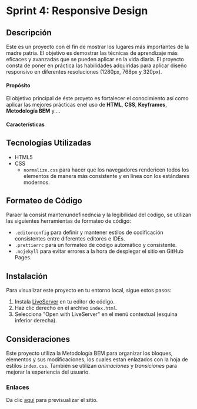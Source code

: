 # Sprint 4: Responsive Design

## Descripción

Este es un proyecto con el fin de mostrar los lugares más importantes de la madre patria. El objetivo es demostrar las técnicas de aprendizaje más eficaces y avanzadas que se pueden aplicar en la vida diaria. El proyecto consta de poner en práctica las habilidades adquiridas para aplicar diseño responsivo en diferentes resoluciones (1280px, 768px y 320px).

#### Propósito
El objetivo principal de éste proyeto es fortalecer el conocimiento así como aplicar las mejores prácticas enel uso de **HTML**, **CSS**, **Keyframes**, **Metodología BEM** y.... 

#### Características


## Tecnologías Utilizadas

- HTML5
- CSS
  - `normalize.css` para hacer que los navegadores rendericen todos los elementos de manera más consistente y en línea con los estándares modernos.

## Formateo de Código

Paraer la consist mantenundefinedncia y la legibilidad del código, se utilizan las siguientes herramientas de formateo de código:

- `.editorconfig` para definir y mantener estilos de codificación consistentes entre diferentes editores e IDEs.
- `.prettierrc` para un formateo de código automático y consistente.
- `.nojekyll` para evitar errores a la hora de desplegar el sitio en GitHub Pages.

## Instalación

Para visualizar este proyecto en tu entorno local, sigue estos pasos:

1. Instala [LiveServer](https://marketplace.visualstudio.com/items?itemName=ritwickdey.LiveServer) en tu editor de código.
2. Haz clic derecho en el archivo `index.html`.
3. Selecciona "Open with LiveServer" en el menú contextual (esquina inferior derecha).

## Consideraciones

Este proyecto utiliza la Metodología BEM para organizar los bloques, elementos y sus modificaciones, los cuales estan enlazados con la hoja de estilos `index.css`. También se utilizan *animaciones* y *transiciones* para mejorar la experiencia del usuario.


### Enlaces
Da clic [aquí](https://mmgonnar.github.io/web_project_homeland/) para previsualizar el sitio.
